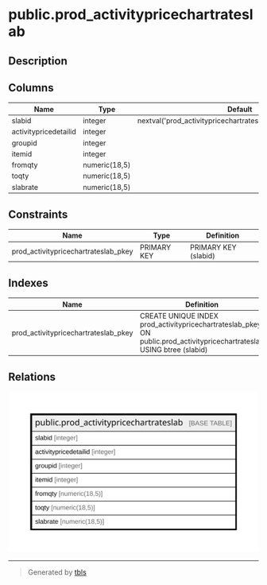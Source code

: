 # public.prod_activitypricechartrateslab

## Description

## Columns

| Name | Type | Default | Nullable | Children | Parents | Comment |
| ---- | ---- | ------- | -------- | -------- | ------- | ------- |
| slabid | integer | nextval('prod_activitypricechartrateslab_slabid_seq'::regclass) | false |  |  |  |
| activitypricedetailid | integer |  | true |  |  |  |
| groupid | integer |  | true |  |  |  |
| itemid | integer |  | true |  |  |  |
| fromqty | numeric(18,5) |  | true |  |  |  |
| toqty | numeric(18,5) |  | true |  |  |  |
| slabrate | numeric(18,5) |  | true |  |  |  |

## Constraints

| Name | Type | Definition |
| ---- | ---- | ---------- |
| prod_activitypricechartrateslab_pkey | PRIMARY KEY | PRIMARY KEY (slabid) |

## Indexes

| Name | Definition |
| ---- | ---------- |
| prod_activitypricechartrateslab_pkey | CREATE UNIQUE INDEX prod_activitypricechartrateslab_pkey ON public.prod_activitypricechartrateslab USING btree (slabid) |

## Relations

![er](public.prod_activitypricechartrateslab.svg)

---

> Generated by [tbls](https://github.com/k1LoW/tbls)
